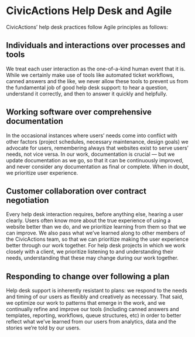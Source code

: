 # CivicActions Help Desk and Agile
CivicActions’ help desk practices follow Agile principles as follows:

## Individuals and interactions over processes and tools
We treat each user interaction as the one-of-a-kind human event that it is. While we certainly make use of tools like automated ticket workflows, canned answers and the like, we never allow these tools to prevent us from the fundamental job of good help desk support: to hear a question, understand it correctly, and then to answer it quickly and helpfully.

## Working software over comprehensive documentation
In the occasional instances where users’ needs come into conflict with other factors (project schedules, necessary maintenance, design goals) we advocate for users, remembering always that websites exist to serve users’ needs, not vice versa. In our work, documentation is crucial — but we update documentation as we go, so that it can be continuously improved, and never consider any documentation as final or complete. When in doubt, we prioritize user experience.

## Customer collaboration over contract negotiation
Every help desk interaction requires, before anything else, hearing a user clearly. Users often know more about the true experience of using a website better than we do, and we prioritize learning from them so that we can improve. We also pass what we’ve learned along to other members of the CivicActions team, so that we can prioritize making the user experience better through our work together. For help desk projects in which we work closely with a client, we prioritize listening to and understanding their needs, understanding that these may change during our work together.

## Responding to change over following a plan
Help desk support is inherently resistant to plans: we respond to the needs and timing of our users as flexibly and creatively as necessary. That said, we optimize our work to patterns that emerge in the work, and we continually refine and improve our tools (including canned answers and templates, reporting, workflows, queue structures, etc) in order to better reflect what we’ve learned from our users from analytics, data and the stories we’re told by our users. 
